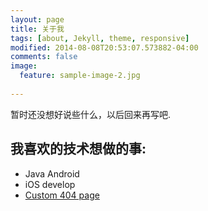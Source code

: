```yaml
---
layout: page
title: 关于我
tags: [about, Jekyll, theme, responsive]
modified: 2014-08-08T20:53:07.573882-04:00
comments: false
image:
  feature: sample-image-2.jpg
  
---
```


暂时还没想好说些什么，以后回来再写吧.

## 我喜欢的技术想做的事:

* Java Android
* iOS develop
* [Custom 404 page](http://mmistakes.github.io/minimal-mistakes/404.html) 

